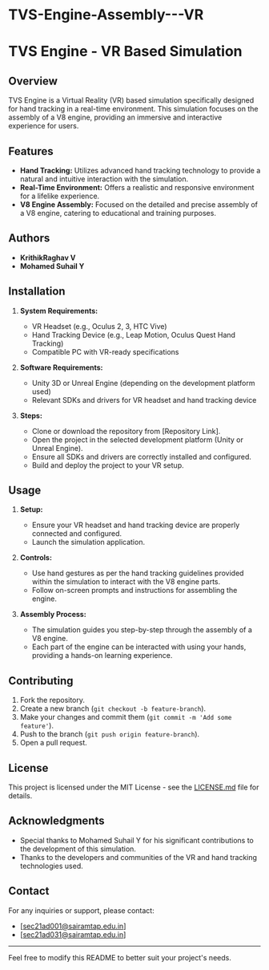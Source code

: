 # TVS-Engine-Assembly---VR
# TVS Engine - VR Based Simulation

## Overview
TVS Engine is a Virtual Reality (VR) based simulation specifically designed for hand tracking in a real-time environment. This simulation focuses on the assembly of a V8 engine, providing an immersive and interactive experience for users.

## Features
- **Hand Tracking:** Utilizes advanced hand tracking technology to provide a natural and intuitive interaction with the simulation.
- **Real-Time Environment:** Offers a realistic and responsive environment for a lifelike experience.
- **V8 Engine Assembly:** Focused on the detailed and precise assembly of a V8 engine, catering to educational and training purposes.

## Authors
- **KrithikRaghav V**
- **Mohamed Suhail Y**

## Installation
1. **System Requirements:**
   - VR Headset (e.g., Oculus 2, 3, HTC Vive)
   - Hand Tracking Device (e.g., Leap Motion, Oculus Quest Hand Tracking)
   - Compatible PC with VR-ready specifications

2. **Software Requirements:**
   - Unity 3D or Unreal Engine (depending on the development platform used)
   - Relevant SDKs and drivers for VR headset and hand tracking device

3. **Steps:**
   - Clone or download the repository from [Repository Link].
   - Open the project in the selected development platform (Unity or Unreal Engine).
   - Ensure all SDKs and drivers are correctly installed and configured.
   - Build and deploy the project to your VR setup.

## Usage
1. **Setup:**
   - Ensure your VR headset and hand tracking device are properly connected and configured.
   - Launch the simulation application.

2. **Controls:**
   - Use hand gestures as per the hand tracking guidelines provided within the simulation to interact with the V8 engine parts.
   - Follow on-screen prompts and instructions for assembling the engine.

3. **Assembly Process:**
   - The simulation guides you step-by-step through the assembly of a V8 engine.
   - Each part of the engine can be interacted with using your hands, providing a hands-on learning experience.

## Contributing
1. Fork the repository.
2. Create a new branch (`git checkout -b feature-branch`).
3. Make your changes and commit them (`git commit -m 'Add some feature'`).
4. Push to the branch (`git push origin feature-branch`).
5. Open a pull request.

## License
This project is licensed under the MIT License - see the [LICENSE.md](LICENSE.md) file for details.

## Acknowledgments
- Special thanks to Mohamed Suhail Y for his significant contributions to the development of this simulation.
- Thanks to the developers and communities of the VR and hand tracking technologies used.

## Contact
For any inquiries or support, please contact:
- [sec21ad001@sairamtap.edu.in]
- [sec21ad031@sairamtap.edu.in]

---

Feel free to modify this README to better suit your project's needs.
